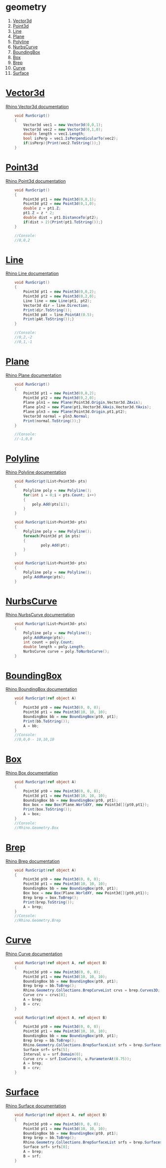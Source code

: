 # geometry

1. <a href="#tag-vector3d">Vector3d</a>
1. <a href="#tag-point3d">Point3d</a>
1. <a href="#tag-line">Line</a>
1. <a href="#tag-plane">Plane</a>
1. <a href="#tag-polyline">Polyline</a>
1. <a href="#tag-nurbscurve">NurbsCurve</a>
1. <a href="#tag-boundingbox">BoundingBox</a>
1. <a href="#tag-box">Box</a>
1. <a href="#tag-brep">Brep</a>
1. <a href="#tag-curve">Curve</a>
1. <a href="#tag-surface">Surface</a>

# <a id="tag-vector3d" href="#tag-vector3d">Vector3d</a>
[Rhino Vector3d documentation](https://developer.rhino3d.com/api/RhinoCommon/html/T_Rhino_Geometry_Vector3d.htm)

```csharp
	void RunScript()
	{
		Vector3d vec1 = new Vector3d(0,0,1);
		Vector3d vec2 = new Vector3d(0,1,0);
		double length = vec1.Length;
		bool isPerp = vec1.IsPerpendicularTo(vec2);
		if(isPerp){Print(vec2.ToString());}
	}
```

# <a id="tag-point3d" href="#tag-point3d">Point3d</a>
[Rhino Point3d documentation](https://developer.rhino3d.com/api/RhinoCommon/html/T_Rhino_Geometry_Point3d.htm)

```csharp
	void RunScript()
	{
		Point3d pt1 = new Point3d(0,0,1);
		Point3d pt2 = new Point3d(0,1,0);
		double z = pt1.Z;
		pt1.Z = z * 2;
		double dist = pt1.DistanceTo(pt2);
		if(dist > 2){Print(pt1.ToString());}
	}

	//Console:
	//0,0,2
```

# <a id="tag-line" href="#tag-line">Line</a>
[Rhino Line documentation](https://developer.rhino3d.com/api/RhinoCommon/html/T_Rhino_Geometry_Line.htm)

```csharp
	void RunScript()
	{
		Point3d pt1 = new Point3d(0,0,2);
		Point3d pt2 = new Point3d(0,2,0);
		Line line = new Line(pt1, pt2);
		Vector3d dir = line.Direction;
		Print(dir.ToString());
		Point3d pAt = line.PointAt(0.5);
		Print(pAt.ToString());}
	}

	//Console:
	//0,2,-2
	//0,1,-1
```

# <a id="tag-plane" href="#tag-plane">Plane</a>
[Rhino Plane documentation](https://developer.rhino3d.com/api/RhinoCommon/html/T_Rhino_Geometry_Plane.htm)

```csharp
	void RunScript()
	{
		Point3d pt1 = new Point3d(0,0,2);
		Point3d pt2 = new Point3d(0,2,0);
		Plane pln1 = new Plane(Point3d.Origin,Vector3d.ZAxis);
		Plane pln2 = new Plane(pt1,Vector3d.XAxis,Vector3d.YAxis);
		Plane pln3 = new Plane(Point3d.Origin,pt1,pt2);
		Vector3d normal = pln3.Normal;
		Print(normal.ToString());}
	}

	//Console:
	//-1,0,0
```

# <a id="tag-polyline" href="#tag-polyline">Polyline</a>
[Rhino Polyline documentation](https://developer.rhino3d.com/api/RhinoCommon/html/T_Rhino_Geometry_Polyline.htm)

```csharp
	void RunScript(List<Point3d> pts)
	{
		Polyline poly = new Polyline();
		for(int i = 0;i < pts.Count; i++)
		{
			poly.Add(pts[i]);
		}
	}
```

```csharp
	void RunScript(List<Point3d> pts)
	{
		Polyline poly = new Polyline();
		foreach(Point3d pt in pts)
		{
				poly.Add(pt);
		}
	}
```

```csharp
	void RunScript(List<Point3d> pts)
	{
		Polyline poly = new Polyline();
		poly.AddRange(pts);
	}
```

# <a id="tag-nurbscurve" href="#tag-nurbscurve">NurbsCurve</a>
[Rhino NurbsCurve documentation](https://developer.rhino3d.com/api/RhinoCommon/html/T_Rhino_Geometry_NurbsCurve.htm)

```csharp
	void RunScript(List<Point3d> pts)
	{
		Polyline poly = new Polyline();
		poly.AddRange(pts);
		int count = poly.Count;
		double length = poly.Length;
		NurbsCurve curve = poly.ToNurbsCurve();
	}
```

# <a id="tag-boundingbox" href="#tag-boundingbox">BoundingBox</a>
[Rhino BoundingBox documentation](https://developer.rhino3d.com/api/RhinoCommon/html/T_Rhino_Geometry_BoundingBox.htm)

```csharp
	void RunScript(ref object A)
	{
		Point3d pt0 = new Point3d(0, 0, 0);
		Point3d pt1 = new Point3d(10, 10, 10);
		BoundingBox bb = new BoundingBox(pt0, pt1);
		Print(bb.ToString());
		A = bb;
	}
	//Console:
	//0,0,0 - 10,10,10
```

# <a id="tag-box" href="#tag-box">Box</a>
[Rhino Box documentation](https://developer.rhino3d.com/api/RhinoCommon/html/T_Rhino_Geometry_Box.htm)

```csharp
	void RunScript(ref object A)
	{
		Point3d pt0 = new Point3d(0, 0, 0);
		Point3d pt1 = new Point3d(10, 10, 10);
		BoundingBox bb = new BoundingBox(pt0, pt1);
		Box box = new Box(Plane.WorldXY, new Point3d[]{pt0,pt1});
		Print(box.ToString());
		A = box;
	}
	//Console:
	//Rhino.Geometry.Box
```

# <a id="tag-brep" href="#tag-brep">Brep</a>
[Rhino Brep documentation](https://developer.rhino3d.com/api/RhinoCommon/html/T_Rhino_Geometry_Brep.htm)

```csharp
	void RunScript(ref object A)
	{
		Point3d pt0 = new Point3d(0, 0, 0);
		Point3d pt1 = new Point3d(10, 10, 10);
		BoundingBox bb = new BoundingBox(pt0, pt1);
		Box box = new Box(Plane.WorldXY, new Point3d[]{pt0,pt1});
		Brep brep = box.ToBrep();
		Print(brep.ToString());
		A = brep;
	}
	//Console:
	//Rhino.Geometry.Brep
```

# <a id="tag-curve" href="#tag-curve">Curve</a>
[Rhino Curve documentation](https://developer.rhino3d.com/api/RhinoCommon/html/T_Rhino_Geometry_Curve.htm)

```csharp
	void RunScript(ref object A, ref object B)
	{
		Point3d pt0 = new Point3d(0, 0, 0);
		Point3d pt1 = new Point3d(10, 10, 10);
		BoundingBox bb = new BoundingBox(pt0, pt1);
		Brep brep = bb.ToBrep();
		Rhino.Geometry.Collections.BrepCurveList crvs = brep.Curves3D;
		Curve crv = crvs[8];
		A = brep;
		B = crv;
	}
```

```csharp
	void RunScript(ref object A, ref object B)
	{
		Point3d pt0 = new Point3d(0, 0, 0);
		Point3d pt1 = new Point3d(10, 10, 10);
		BoundingBox bb = new BoundingBox(pt0, pt1);
		Brep brep = bb.ToBrep();
		Rhino.Geometry.Collections.BrepSurfaceList srfs = brep.Surfaces;
		Surface srf= srfs[5];
		Interval u = srf.Domain(0);
		Curve crv = srf.IsoCurve(0, u.ParameterAt(0.75));
		A = brep;
		B = crv;
	}
```

# <a id="tag-surface" href="#tag-surface">Surface</a>
[Rhino Surface documentation](https://developer.rhino3d.com/api/RhinoCommon/html/T_Rhino_Geometry_Surface.htm)

```csharp
	void RunScript(ref object A, ref object B)
	{
		Point3d pt0 = new Point3d(0, 0, 0);
		Point3d pt1 = new Point3d(10, 10, 10);
		BoundingBox bb = new BoundingBox(pt0, pt1);
		Brep brep = bb.ToBrep();
		Rhino.Geometry.Collections.BrepSurfaceList srfs = brep.Surfaces;
		Surface srf= srfs[0];
		A = brep;
		B = srf;
	}
```